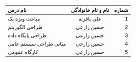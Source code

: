 | نام درس  | نام و نام خانوادگی  | شماره |
| :------------ |:---------------:| -----:|
| مباحث ویژه یک      | علی باقریه | 1 |
| طراحی الگوریتم    | حسین زارعی | 2  |
| طراحی پایگاه داده  | حسین زارعی | 3 |
| مبانی طراحی سیستم عامل   | حسین زارعی | 4  |
| کارگاه عمومی      | حسین زارعی | 5 |
